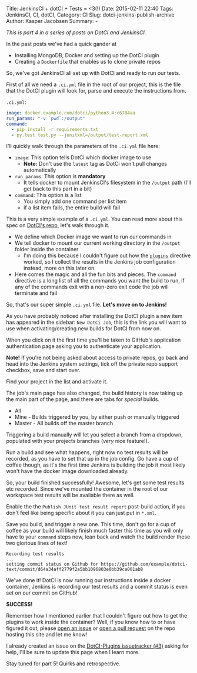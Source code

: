Title: JenkinsCI + dotCI + Tests = <3(!)
Date: 2015-02-11 22:40
Tags: JenkinsCI, CI, dotCI,
Category: CI
Slug: dotci-jenkins-publish-archive
Author: Kasper Jacobsen
Summary: -

*This is part 4 in a series of posts on DotCI and JenkinsCI.*

In the past posts we've had a quick gander at

* Installing MongoDB, Docker and setting up the DotCI plugin
* Creating a `Dockerfile` that enables us to clone private repos

So, we've got JenkinsCI all set up with DotCI and ready to run our tests.

First of all we need a `.ci.yml` file in the root of our project, this is the
file that the DotCI plugin will look for, parse and execute the instructions
from.

``.ci.yml``:

```YAML
image: docker.example.com/dotci/python3.4:c6704aa
run_params: "-v `pwd`:/output"
command:
  - pip install -r requirements.txt
  - py.test test.py --junitxml=/output/test-report.xml
```

I'll quickly walk through the parameters of the ``.ci.yml`` file here:

* ``image``: This option tells DotCi which docker image to use
    * **Note:** Don't use the ``latest`` tag as DotCi won't pull changes
      automatically
* ``run_params``: This option is **mandatory**
    * It tells docker to mount JenkinsCI's filesystem in the ``/output`` path
      (I'll get back to this part in a bit)
* ``command``: This option is a list
    * You simply add one command per list item
    * if a list item fails, the entire build will fail

This is a very simple example of a `.ci.yml`. You can read more about this spec
on [DotCI's repo][1], let's walk through it.

* We define which Docker image we want to run our commands in
* We tell docker to mount our current working directory in the `/output`
  folder inside the container
    * I'm doing this because I couldn't figure out how the [`plugins`][2]
      directive worked, so I collect the results in the Jenkins job
      configuration instead, more on this later on.
* Here comes the magic and all the fun bits and pieces. The `command` directive
  is a long list of all the commands you want the build to run, if any of the
  commands exit with a non-zero exit code the job will terminate and fail

So, that's our super simple ``.ci.yml`` file. **Let's move on to Jenkins!**

As you have probably noticed after installing the DotCI plugin a new item has
appeared in the sidebar: ``New DotCi Job``, this is the link you will want to
use when activating/creating new builds for DotCI from now on.

When you click on it the first time you'll be taken to GitHub's application
authentication page asking you to authenticate your application.

**Note!** If you're not being asked about access to private repos, go back and
head into the Jenkins system settings, tick off the private repo support
checkbox, save and start over.

Find your project in the list and activate it.

The job's main page has also changed, the build history is now taking up the
main part of the page, and there are tabs for *special* builds.

* All
* Mine - Builds triggered by you, by either push or manually triggered
* Master - All builds off the master branch

Triggering a build manually will let you select a branch from a dropdown,
populated with your projects branches (*very* nice feature!).

Run a build and see what happens, right now no test results will be recorded,
as you have to set that up in the job config. Go have a cup of coffee though,
as it's the first time Jenkins is building the job it most likely won't have
the docker image downloaded already.

So, your build finished successfully! Awesome, let's get some test results etc
recorded. Since we've mounted the container in the root of our workspace
test results will be available there as well.

Enable the the ``Publish JUnit test result report`` post-build action, if you
don't feel like being specific about it you can just put in ``*.xml``.

Save you build, and trigger a new one. This time, don't go for a cup of coffee
as your build will likely finish much faster this time as you will only have to
your ``command`` steps now, lean back and watch the build render these two
glorious lines of text!

    Recording test results
    ...
    setting commit status on Github for https://github.com/example/dotci-text/commit/d64a34aff2779f2a5bb1096803e0bb39ca001ab8

We've done it! DotCI is now running our instructions inside a docker container,
Jenkins is recording our test results and a commit status is even set on our
commit on GitHub!

**SUCCESS!**

Remember how I mentioned earlier that I couldn't figure out how to get the
plugins to work inside the container? Well, if you know how to or have figured
it out, please [open an issue][3] or [open a pull request][4] on the repo
hosting this site and let me know!

I already created an issue on the [DotCI-Plugins issuetracker (#3)][4] asking
for help, I'll be sure to update this page when I learn more.

Stay tuned for part 5! Quirks and retrospective.

[1]: https://github.com/groupon/dotci                                   "DotCI @ GitHub"
[2]: https://github.com/groupon/DotCi-Plugins-Starter-Pack              "DotCI-Plugins @ GitHub"
[3]: https://github.com/dinoshauer/mackwerk.dk/issues                   "Open issues @ mackwerk.dk"
[4]: https://github.com/dinoshauer/mackwerk.dk/pulls                    "PR @ mackwerk.dk"
[5]: https://github.com/groupon/DotCi-Plugins-Starter-Pack/issues/3     "Issue #3"
